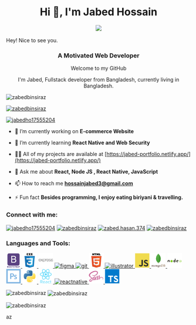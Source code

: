 <h1 align="center">Hi 👋, I'm Jabed Hossain</h1>
<p align="center"> <img src="https://user-images.githubusercontent.com/76840637/126036182-043cafda-e3db-4221-8e80-f572c7244ac8.png" />

 Hey! Nice to see you.</p>
<h3 align="center">A Motivated Web Developer</h3>
<p align="center">Welcome to my GitHub </p>
<p align="center">I'm Jabed, Fullstack developer from  Bangladesh, currently living in  Bangladesh.</p>
<p align="left"> <img src="https://komarev.com/ghpvc/?username=zabedbinsiraz&label=Profile%20views&color=0e75b6&style=flat" alt="zabedbinsiraz" /> </p>

<p align="left"> <a href="https://github.com/ryo-ma/github-profile-trophy"><img src="https://github-profile-trophy.vercel.app/?username=zabedbinsiraz" alt="zabedbinsiraz" /></a> </p>

<p align="left"> <a href="https://twitter.com/jabedho17555204" target="blank"><img src="https://img.shields.io/twitter/follow/jabedho17555204?logo=twitter&style=for-the-badge" alt="jabedho17555204" /></a> </p>

- 🔭 I’m currently working on **E-commerce Website**

- 🌱 I’m currently learning **React Native and Web Security**

- 👨‍💻 All of my projects are available at [https://jabed-portfolio.netlify.app/](https://jabed-portfolio.netlify.app/)

- 💬 Ask me about **React, Node JS , React Native, JavaScript**

- 📫 How to reach me **hossainjabed3@gmail.com**

- ⚡ Fun fact **Besides programming, I enjoy eating biriyani & travelling.**

<h3 align="left">Connect with me:</h3>
<p align="left">
<a href="https://twitter.com/jabedho17555204" target="blank"><img align="center" src="https://raw.githubusercontent.com/rahuldkjain/github-profile-readme-generator/master/src/images/icons/Social/twitter.svg" alt="jabedho17555204" height="30" width="40" /></a>
<a href="https://linkedin.com/in/zabedbinsiraz" target="blank"><img align="center" src="https://raw.githubusercontent.com/rahuldkjain/github-profile-readme-generator/master/src/images/icons/Social/linked-in-alt.svg" alt="zabedbinsiraz" height="30" width="40" /></a>
<a href="https://fb.com/zabed.hasan.374" target="blank"><img align="center" src="https://raw.githubusercontent.com/rahuldkjain/github-profile-readme-generator/master/src/images/icons/Social/facebook.svg" alt="zabed.hasan.374" height="30" width="40" /></a>
<a href="https://instagram.com/zabedbinsiraz" target="blank"><img align="center" src="https://raw.githubusercontent.com/rahuldkjain/github-profile-readme-generator/master/src/images/icons/Social/instagram.svg" alt="zabedbinsiraz" height="30" width="40" /></a>
</p>

<h3 align="left">Languages and Tools:</h3>
<p align="left"> <a href="https://getbootstrap.com" target="_blank"> <img src="https://raw.githubusercontent.com/devicons/devicon/master/icons/bootstrap/bootstrap-plain-wordmark.svg" alt="bootstrap" width="40" height="40"/> </a> <a href="https://www.w3schools.com/css/" target="_blank"> <img src="https://raw.githubusercontent.com/devicons/devicon/master/icons/css3/css3-original-wordmark.svg" alt="css3" width="40" height="40"/> </a> <a href="https://expressjs.com" target="_blank"> <img src="https://raw.githubusercontent.com/devicons/devicon/master/icons/express/express-original-wordmark.svg" alt="express" width="40" height="40"/> </a> <a href="https://www.figma.com/" target="_blank"> <img src="https://www.vectorlogo.zone/logos/figma/figma-icon.svg" alt="figma" width="40" height="40"/> </a> <a href="https://git-scm.com/" target="_blank"> <img src="https://www.vectorlogo.zone/logos/git-scm/git-scm-icon.svg" alt="git" width="40" height="40"/> </a> <a href="https://www.w3.org/html/" target="_blank"> <img src="https://raw.githubusercontent.com/devicons/devicon/master/icons/html5/html5-original-wordmark.svg" alt="html5" width="40" height="40"/> </a> <a href="https://www.adobe.com/in/products/illustrator.html" target="_blank"> <img src="https://www.vectorlogo.zone/logos/adobe_illustrator/adobe_illustrator-icon.svg" alt="illustrator" width="40" height="40"/> </a> <a href="https://developer.mozilla.org/en-US/docs/Web/JavaScript" target="_blank"> <img src="https://raw.githubusercontent.com/devicons/devicon/master/icons/javascript/javascript-original.svg" alt="javascript" width="40" height="40"/> </a> <a href="https://www.mongodb.com/" target="_blank"> <img src="https://raw.githubusercontent.com/devicons/devicon/master/icons/mongodb/mongodb-original-wordmark.svg" alt="mongodb" width="40" height="40"/> </a> <a href="https://nodejs.org" target="_blank"> <img src="https://raw.githubusercontent.com/devicons/devicon/master/icons/nodejs/nodejs-original-wordmark.svg" alt="nodejs" width="40" height="40"/> </a> <a href="https://www.photoshop.com/en" target="_blank"> <img src="https://raw.githubusercontent.com/devicons/devicon/master/icons/photoshop/photoshop-line.svg" alt="photoshop" width="40" height="40"/> </a> <a href="https://www.python.org" target="_blank"> <img src="https://raw.githubusercontent.com/devicons/devicon/master/icons/python/python-original.svg" alt="python" width="40" height="40"/> </a> <a href="https://reactjs.org/" target="_blank"> <img src="https://raw.githubusercontent.com/devicons/devicon/master/icons/react/react-original-wordmark.svg" alt="react" width="40" height="40"/> </a> <a href="https://reactnative.dev/" target="_blank"> <img src="https://reactnative.dev/img/header_logo.svg" alt="reactnative" width="40" height="40"/> </a> <a href="https://sass-lang.com" target="_blank"> <img src="https://raw.githubusercontent.com/devicons/devicon/master/icons/sass/sass-original.svg" alt="sass" width="40" height="40"/> </a> <a href="https://www.typescriptlang.org/" target="_blank"> <img src="https://raw.githubusercontent.com/devicons/devicon/master/icons/typescript/typescript-original.svg" alt="typescript" width="40" height="40"/> </a> </p>

<p><img align="left" src="https://github-readme-stats.vercel.app/api/top-langs?username=zabedbinsiraz&show_icons=true&locale=en&layout=compact" alt="zabedbinsiraz" /></p>

<p>&nbsp;<img align="center" src="https://github-readme-stats.vercel.app/api?username=zabedbinsiraz&show_icons=true&locale=en" alt="zabedbinsiraz" /></p>

<p><img align="center" src="https://github-readme-streak-stats.herokuapp.com/?user=zabedbinsiraz&" alt="zabedbinsiraz" /></p>
az

